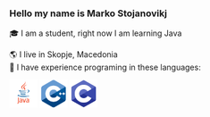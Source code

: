### Hello my name is Marko Stojanovikj  

🎓 I am a student, right now I am learning Java  

🌎 I live in Skopje, Macedonia  
📕 I have experience programing in these languages:  


<img src="images/Icon_Java.png" width="50">  
<img src="images/Icon_Cpp.png" width="50">  
<img src="images/Icon_C.png" width="50"> 



<!--
<img src="images/github_langugages_icons_side_by_sidex075.jpg" alt="Java, C, and C++" width="180">
-->


<!--
<img src="images/Java_icon.png" width="30">

Java  
<img src="images/Cpp_icon.png" width="22">    C++  
<img src="images/C_icon.png" width="22">    C  
-->

<!--
[![Anurag's GitHub stats](https://github-readme-stats.vercel.app/api?username=sm791600)](https://github.com/anuraghazra/github-readme-stats)
-->


<!--
**sm791600/sm791600** is a ✨ _special_ ✨ repository because its `README.md` (this file) appears on your GitHub profile.

Here are some ideas to get you started:

- 🔭 I’m currently working on ...
- 🌱 I’m currently learning ...
- 👯 I’m looking to collaborate on ...
- 🤔 I’m looking for help with ...
- 💬 Ask me about ...
- 📫 How to reach me: ...
- 😄 Pronouns: ...
- ⚡ Fun fact: ...
-->
